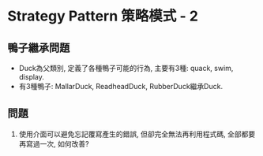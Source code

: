 # Strategy Pattern 策略模式 - 2

## 鴨子繼承問題

* Duck為父類別, 定義了各種鴨子可能的行為, 主要有3種: quack, swim, display.
* 有3種鴨子: MallarDuck, ReadheadDuck, RubberDuck繼承Duck.

## 問題

1. 使用介面可以避免忘記覆寫產生的錯誤, 但卻完全無法再利用程式碼, 全部都要再寫過一次, 如何改善?